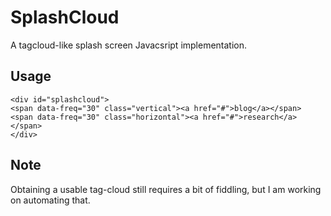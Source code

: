 SplashCloud
===========

A tagcloud-like splash screen Javacsript implementation.

Usage
-----

    <div id="splashcloud">
    <span data-freq="30" class="vertical"><a href="#">blog</a></span>
    <span data-freq="30" class="horizontal"><a href="#">research</a></span>
    </div>

Note
----

Obtaining a usable tag-cloud still requires a bit of fiddling, but I am working on automating that.



